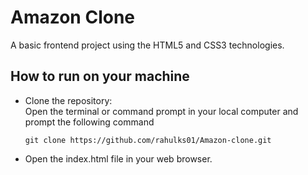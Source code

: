 # Amazon Clone
A basic frontend project using the HTML5 and CSS3 technologies. 

## How to run on your machine

- Clone the repository:
  <br>Open the terminal or command prompt in your local computer and prompt the following command
  ```
  git clone https://github.com/rahulks01/Amazon-clone.git
  ```
- Open the index.html file in your web browser.
